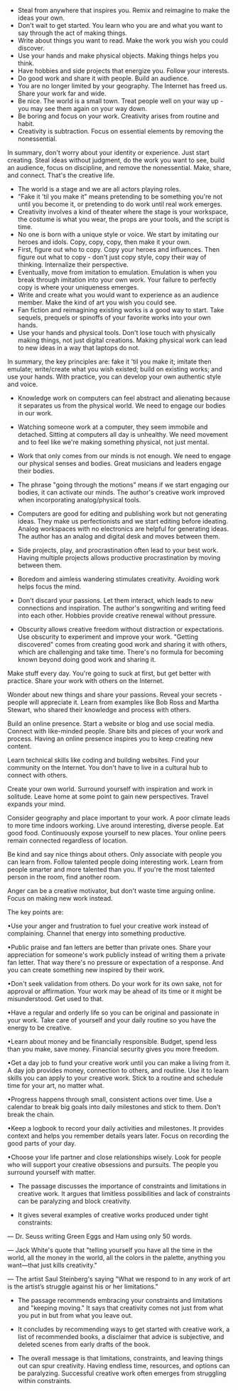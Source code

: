  

- Steal from anywhere that inspires you. Remix and reimagine to make the ideas your own. 
- Don't wait to get started. You learn who you are and what you want to say through the act of making things. 
- Write about things you want to read. Make the work you wish you could discover.
- Use your hands and make physical objects. Making things helps you think. 
- Have hobbies and side projects that energize you.  Follow your interests.  
- Do good work and share it with people. Build an audience. 
- You are no longer limited by your geography. The Internet has freed us. Share your work far and wide.
- Be nice. The world is a small town. Treat people well on your way up - you may see them again on your way down.
- Be boring and focus on your work. Creativity arises from routine and habit. 
- Creativity is subtraction. Focus on essential elements by removing the nonessential.

In summary, don't worry about your identity or experience. Just start creating. Steal ideas without judgment, do the work you want to see, build an audience, focus on discipline, and remove the nonessential. Make, share, and connect. That's the creative life.

 

- The world is a stage and we are all actors playing roles. 
- "Fake it 'til you make it" means pretending to be something you're not until you become it, or pretending to do work until real work emerges. 
- Creativity involves a kind of theater where the stage is your workspace, the costume is what you wear, the props are your tools, and the script is time.
- No one is born with a unique style or voice. We start by imitating our heroes and idols. Copy, copy, copy, then make it your own. 
- First, figure out who to copy. Copy your heroes and influences. Then figure out what to copy - don't just copy style, copy their way of thinking. Internalize their perspective. 
- Eventually, move from imitation to emulation. Emulation is when you break through imitation into your own work. Your failure to perfectly copy is where your uniqueness emerges. 
- Write and create what you would want to experience as an audience member. Make the kind of art you wish you could see. 
- Fan fiction and reimagining existing works is a good way to start. Take sequels, prequels or spinoffs of your favorite works into your own hands. 
- Use your hands and physical tools. Don't lose touch with physically making things, not just digital creations. Making physical work can lead to new ideas in a way that laptops do not.

In summary, the key principles are: fake it 'til you make it; imitate then emulate; write/create what you wish existed; build on existing works; and use your hands. With practice, you can develop your own authentic style and voice.

 

- Knowledge work on computers can feel abstract and alienating because it separates us from the physical world. We need to engage our bodies in our work. 

- Watching someone work at a computer, they seem immobile and detached. Sitting at computers all day is unhealthy. We need movement and to feel like we're making something physical, not just mental.

- Work that only comes from our minds is not enough. We need to engage our physical senses and bodies. Great musicians and leaders engage their bodies. 

- The phrase "going through the motions" means if we start engaging our bodies, it can activate our minds. The author's creative work improved when incorporating analog/physical tools.

- Computers are good for editing and publishing work but not generating ideas. They make us perfectionists and we start editing before ideating. Analog workspaces with no electronics are helpful for generating ideas. The author has an analog and digital desk and moves between them.

- Side projects, play, and procrastination often lead to your best work. Having multiple projects allows productive procrastination by moving between them.

- Boredom and aimless wandering stimulates creativity. Avoiding work helps focus the mind. 

- Don't discard your passions. Let them interact, which leads to new connections and inspiration. The author's songwriting and writing feed into each other. Hobbies provide creative renewal without pressure.

- Obscurity allows creative freedom without distraction or expectations. Use obscurity to experiment and improve your work. "Getting discovered" comes from creating good work and sharing it with others, which are challenging and take time. There's no formula for becoming known beyond doing good work and sharing it.

 

Make stuff every day. You're going to suck at first, but get better with practice. Share your work with others on the Internet. 

Wonder about new things and share your passions. Reveal your secrets -  people will appreciate it. Learn from examples like Bob Ross and Martha Stewart, who shared their knowledge and process with others.

Build an online presence. Start a website or blog and use social media. Connect with like-minded people. Share bits and pieces of your work and process. Having an online presence inspires you to keep creating new content.

Learn technical skills like coding and building websites. Find your community on the Internet. You don't have to live in a cultural hub to connect with others.

Create your own world. Surround yourself with inspiration and work in solitude. Leave home at some point to gain new perspectives. Travel expands your mind.

Consider geography and place important to your work. A poor climate leads to more time indoors working. Live around interesting, diverse people. Eat good food. Continuously expose yourself to new places. Your online peers remain connected regardless of location.

Be kind and say nice things about others. Only associate with people you can learn from. Follow talented people doing interesting work. Learn from people smarter and more talented than you. If you're the most talented person in the room, find another room.

Anger can be a creative motivator, but don't waste time arguing online. Focus on making new work instead.

 

The key points are:

•Use your anger and frustration to fuel your creative work instead of complaining. Channel that energy into something productive. 

•Public praise and fan letters are better than private ones. Share your appreciation for someone's work publicly instead of writing them a private fan letter. That way there's no pressure or expectation of a response. And you can create something new inspired by their work.

•Don't seek validation from others. Do your work for its own sake, not for approval or affirmation. Your work may be ahead of its time or it might be misunderstood. Get used to that.

•Have a regular and orderly life so you can be original and passionate in your work. Take care of yourself and your daily routine so you have the energy to be creative.  

•Learn about money and be financially responsible. Budget, spend less than you make, save money. Financial security gives you more freedom. 

•Get a day job to fund your creative work until you can make a living from it. A day job provides money, connection to others, and routine. Use it to learn skills you can apply to your creative work. Stick to a routine and schedule time for your art, no matter what.

•Progress happens through small, consistent actions over time. Use a calendar to break big goals into daily milestones and stick to them. Don't break the chain. 

•Keep a logbook to record your daily activities and milestones. It provides context and helps you remember details years later. Focus on recording the good parts of your day.

•Choose your life partner and close relationships wisely. Look for people who will support your creative obsessions and pursuits. The people you surround yourself with matter.

 

- The passage discusses the importance of constraints and limitations in creative work. It argues that limitless possibilities and lack of constraints can be paralyzing and block creativity.

- It gives several examples of creative works produced under tight constraints:

— Dr. Seuss writing Green Eggs and Ham using only 50 words.

— Jack White's quote that "telling yourself you have all the time in the world, all the money in the world, all the colors in the palette, anything you want—that just kills creativity."

— The artist Saul Steinberg's saying "What we respond to in any work of art is the artist’s struggle against his or her limitations."

- The passage recommends embracing your constraints and limitations and "keeping moving." It says that creativity comes not just from what you put in but from what you leave out.

- It concludes by recommending ways to get started with creative work, a list of recommended books, a disclaimer that advice is subjective, and deleted scenes from early drafts of the book.

- The overall message is that limitations, constraints, and leaving things out can spur creativity. Having endless time, resources, and options can be paralyzing. Successful creative work often emerges from struggling within constraints.
